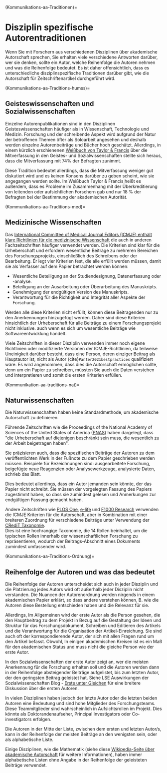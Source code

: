 (Kommunikations-aa-Traditionen)=
# Disziplin spezifische Autorentraditionen

Wenn Sie mit Forschern aus verschiedenen Disziplinen über akademische Autorschaft sprechen, Sie erhalten viele verschiedene Antworten darüber, wer sie denken, sollte ein Autor, welche Reihenfolge die Autoren nehmen und was die Reihenfolge bedeutet. Es ist daher offensichtlich, dass es unterschiedliche disziplinspezifische Traditionen darüber gibt, wie die Autorschaft für Zeitschriftenartikel durchgeführt wird.

(Kommunikations-aa-Traditions-humss)=
## Geisteswissenschaften und Sozialwissenschaften

Einzelne Autorenpublikationen sind in den Disziplinen Geisteswissenschaften häufiger als in Wissenschaft, Technologie und Medizin. Forschung und der schreibende Aspekt wird aufgrund der Natur der betroffenen Themen öfter als Soloarbeit angesehen und deshalb werden einzelne Autorenbeiträge und Bücher hoch geschätzt. Allerdings, in einem kürzlich erschienenen [Weißbuch von Taylor & Francis](https://authorservices.taylorandfrancis.com/co-authorship-in-the-humanities-and-social-sciences/) über die Mitverfassung in den Geistes- und Sozialwissenschaften stellte sich heraus, dass die Mitverfassung mit 74% der Befragten zunimmt.

Diese Tradition bedeutet allerdings, dass die Mitverfassung weniger gut diskutiert wird und es keinen Konsens darüber zu geben scheint, wie sie angegangen werden sollte. Im Weißbuch Taylor & Francis heißt es außerdem, dass es Probleme im Zusammenhang mit der Überkreditierung von leitenden oder aufsichtlichen Forschern gab und nur 18 % der Befragten bei der Bestimmung der akademischen Autorität.

(Kommunikations-aa-Traditions-med)=
## Medizinische Wissenschaften
Das [International Committee of Medical Journal Editors (ICMJE) enthält klare Richtlinien für die medizinische Wissenschaft](http://www.icmje.org/recommendations/browse/roles-and-responsibilities/defining-the-role-of-authors-and-contributors.html) die auch in anderen Fachzeitschriften häufiger verwendet werden. Die Kriterien sind klar für die Urheberschaft und erfordern wesentliche Beiträge zu mehreren Bereichen des Forschungsprojekts, einschließlich des Schreibens oder der Bearbeitung. Er legt vier Kriterien fest, die alle erfüllt werden müssen, damit sie als Verfasser auf dem Papier betrachtet werden können:
* Wesentliche Beteiligung an der Studiendesignung, Datenerfassung oder -analyse.
* Beteiligung an der Ausarbeitung oder Überarbeitung des Manuskripts.
* Genehmigung der endgültigen Version des Manuskripts.
* Verantwortung für die Richtigkeit und Integrität aller Aspekte der Forschung.

Werden alle diese Kriterien nicht erfüllt, können diese Beitragenden nur zu den Anerkennungen hinzugefügt werden. Daher sind diese Kriterien hinsichtlich der Urheberschaft für alle Beiträge zu einem Forschungsprojekt nicht inklusive. auch wenn es sich um wesentliche Beiträge wie Softwareentwicklung handelt.

Viele Zeitschriften in dieser Disziplin verwenden immer noch eigene Richtlinien oder modifizierte Versionen der ICMJE-Richtlinien, da teilweise Uneinigkeit darüber besteht, dass eine Person, deren einziger Beitrag als Hauptautor ist, nicht als Autor {cite}`Panter2021bestpractices` qualifiziert wäre. Es wird angenommen, dass dies die Autorschaft ermöglichen sollte, denn um ein Papier zu schreiben, müssten Sie auch die Daten verstehen und interpretieren und somit die ersten Kriterien erfüllen.

(Kommunikation-aa-traditions-nat)=
## Naturwissenschaften
Die Naturwissenschaften haben keine Standardmethode, um akademische Autorschaft zu definieren.

Führende Zeitschriften wie die Proceedings of the National Academy of Sciences of the United States of America ([PNAS](https://blog.pnas.org/iforc.pdf)) haben dargelegt, dass "die Urheberschaft auf diejenigen beschränkt sein muss, die wesentlich zu der Arbeit beigetragen haben".

Sie präzisieren auch, dass die spezifischen Beiträge der Autoren zu dem veröffentlichten Werk in der Fußnote zu dem Papier geschrieben werden müssen. Beispiele für Bezeichnungen sind: ausgearbeitete Forschung, beigefügte neue Reagenzien oder Analysewerkzeuge, analysierte Daten, schrieb das Blatt.

Dies bedeutet allerdings, dass ein Autor jemanden sein könnte, der das Papier nicht schreibt. Sie müssen der vorgelegten Fassung des Papiers zugestimmt haben, so dass sie zumindest gelesen und Anmerkungen zur endgültigen Fassung gemacht haben.

Andere Zeitschriften wie [PLOS One](https://journals.plos.org/plosone/s/authorship), [e-life](https://reviewer.elifesciences.org/author-guide/journal-policies) und [F1000 Research](https://f1000research.com/gateways/nc3rs/for-authors/article-guidelines/research-articles) verwenden die ICMJE Kriterien für die Autorschaft, aber in Kombination mit einer breiteren Zuordnung für verschiedene Beiträge unter Verwendung der [CRediT Taxonomie](https://casrai.org/credit/).  
Dies ist eine hochrangige Taxonomie, die 14 Rollen beinhaltet, um die typischen Rollen innerhalb der wissenschaftlichen Forschung zu repräsentieren, wodurch der Beitrags-Abschnitt eines Dokuments zumindest umfassender wird.

(Kommunikations-aa-Traditions-Ordnung)=
## Reihenfolge der Autoren und was das bedeutet

Die Reihenfolge der Autoren unterscheidet sich auch in jeder Disziplin und die Platzierung jedes Autors wird oft außerhalb jeder Disziplin nicht verstanden. Die Nuancen der Autorenordnung werden nirgends in einem akademischen Papier erklärt, so dass andere verstehen können, B. wie die Autoren diese Bestellung entschieden haben und die Relevanz für sie.

Allerdings, Im Allgemeinen wird der erste Autor als die Person gesehen, die den Hauptbeitrag zu dem Projekt in Bezug auf die Gestaltung der Ideen und Struktur für das Forschungsdokument, Schreiben und Editieren des Artikels und die Verantwortung für die Organisation der Artikel-Einreichung. Sie sind auch oft der korrespondierende Autor, der sich mit allen Fragen rund um den Artikel befasst. Obwohl, In einigen akademischen Kreisen ist es ein Maß für den akademischen Status und muss nicht die gleiche Person wie der erste Autor.

In den Sozialwissenschaften der erste Autor zeigt an, wer die meisten Anerkennung für die Forschung erhalten soll und die Autoren werden dann in der Reihenfolge absteigender Beiträge aufgelistet, bis zum letzten Autor, der den geringsten Beitrag geleistet hat. Siehe LSE Auswirkungen der Sozialwissenschaften Blog - [Erste unter Gleichen](https://blogs.lse.ac.uk/impactofsocialsciences/2015/06/18/first-among-equals-guidelines-authorship-credit/) für eine breitere Diskussion über die ersten Autoren.

In vielen Disziplinen haben jedoch der letzte Autor oder die letzten beiden Autoren eine Bedeutung und sind hohe Mitglieder des Forschungsteams. Diese Teammitglieder sind wahrscheinlich in Aufsichtsrollen im Projekt. Dies könnte als Doktorandenaufseher, Principal Investigators oder Co-investigators erfolgen.

Die Autoren in der Mitte der Liste, zwischen dem ersten und letzten Autor/s, kann in der Reihenfolge der meisten Beiträge an den wenigsten sein, oder als alphabetische Liste.

Einige Disziplinen, wie die Mathematik (siehe diese [Wikipedia-Seite über akademische Autorschaft](https://en.wikipedia.org/wiki/Academic_authorship) für weitere Informationen), haben immer alphabetische Listen ohne Angabe in der Reihenfolge der geleisteten Beiträge verwendet. 
